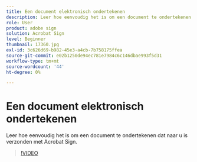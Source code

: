 ```yaml
---
title: Een document elektronisch ondertekenen
description: Leer hoe eenvoudig het is om een document te ondertekenen dat naar u is verzonden met Acrobat Sign
role: User
product: adobe sign
solution: Acrobat Sign
level: Beginner
thumbnail: 17360.jpg
exl-id: 3c626d69-b982-45e3-a4cb-7b758175ffea
source-git-commit: e02b1250de94ec781e7984c6c146dbae993f5d31
workflow-type: tm+mt
source-wordcount: '44'
ht-degree: 0%

---
```


# Een document elektronisch ondertekenen

Leer hoe eenvoudig het is om een document te ondertekenen dat naar u is verzonden met Acrobat Sign.

>[!VIDEO](https://video.tv.adobe.com/v/17360?hidetitle=true)
